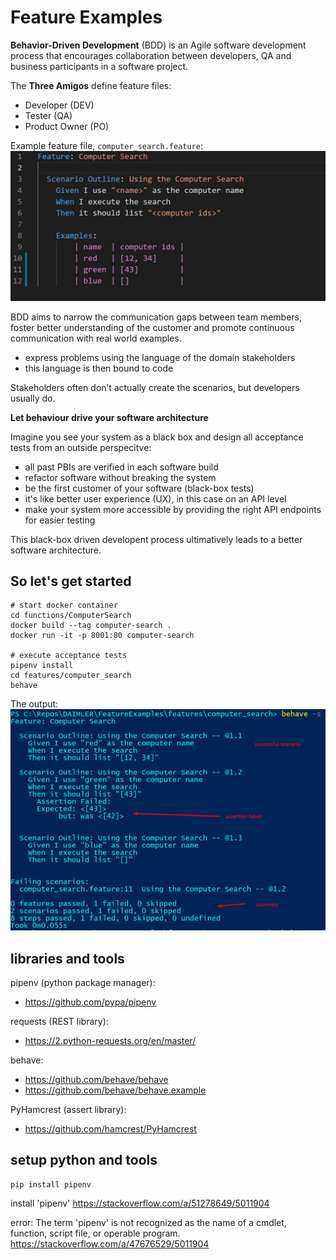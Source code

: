 # Feature Examples

**Behavior-Driven Development** (BDD) is an Agile software development process that encourages collaboration between developers, QA and business participants in a software project.

The **Three Amigos** define feature files:
* Developer (DEV)
* Tester (QA)
* Product Owner (PO)

Example feature file, `computer_search.feature`:
![](images/feature.png)

BDD aims to narrow the communication gaps between team members, foster better understanding of the customer and promote continuous communication with real world examples.

* express problems using the language of the domain stakeholders
* this language is then bound to code

Stakeholders often don’t actually create the scenarios, but developers usually do.

**Let behaviour drive your software architecture**

Imagine you see your system as a black box and design all acceptance tests from an outside perspecitve:

* all past PBIs are verified in each software build
* refactor software without breaking the system
* be the first customer of your software (black-box tests)
* it's like better user experience (UX), in this case on an API level
* make your system more accessible by providing the right API endpoints for easier testing

This black-box driven developent process ultimatively leads to a better software architecture.

## So let's get started

```
# start docker container
cd functions/ComputerSearch
docker build --tag computer-search .
docker run -it -p 8001:80 computer-search

# execute acceptance tests
pipenv install
cd features/computer_search
behave
```



The output:
![](images/behave.png)



## libraries and tools

pipenv (python package manager):
* https://github.com/pypa/pipenv

requests (REST library):
* https://2.python-requests.org/en/master/

behave:
* https://github.com/behave/behave
* https://github.com/behave/behave.example


PyHamcrest (assert library):
* https://github.com/hamcrest/PyHamcrest



## setup python and tools


```
pip install pipenv
```


install 'pipenv'
https://stackoverflow.com/a/51278649/5011904

error: The term 'pipenv' is not recognized as the name of a cmdlet, function, script file, or operable program.
https://stackoverflow.com/a/47676529/5011904

